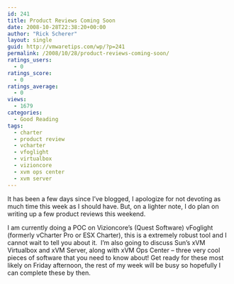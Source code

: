 ```yaml
---
id: 241
title: Product Reviews Coming Soon
date: 2008-10-28T22:38:20+00:00
author: "Rick Scherer"
layout: single
guid: http://vmwaretips.com/wp/?p=241
permalink: /2008/10/28/product-reviews-coming-soon/
ratings_users:
  - 0
ratings_score:
  - 0
ratings_average:
  - 0
views:
  - 1679
categories:
  - Good Reading
tags:
  - charter
  - product review
  - vcharter
  - vfoglight
  - virtualbox
  - vizioncore
  - xvm ops center
  - xvm server
---
```

It has been a few days since I&#8217;ve blogged, I apologize for not devoting as much time this week as I should have. But, on a lighter note, I do plan on writing up a few product reviews this weekend.

<!--more-->

I am currently doing a POC on Vizioncore&#8217;s (Quest Software) vFoglight (formerly vCharter Pro or ESX Charter), this is a extremely robust tool and I cannot wait to tell you about it.  I&#8217;m also going to discuss Sun&#8217;s xVM Virtualbox and xVM Server, along with xVM Ops Center &#8211; three very cool pieces of software that you need to know about! Get ready for these most likely on Friday afternoon, the rest of my week will be busy so hopefully I can complete these by then.